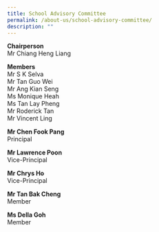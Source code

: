 ```yaml
---
title: School Advisory Committee
permalink: /about-us/school-advisory-committee/
description: ""
---
```



<b>Chairperson</b> <br>
Mr Chiang Heng Liang

<b>Members</b> <br>
Mr S K Selva <br>
Mr Tan Guo Wei <br>
Mr Ang Kian Seng <br>
Ms Monique Heah <br>
Ms Tan Lay Pheng <br>
Mr Roderick Tan <br>
Mr Vincent Ling

<b>Mr Chen Fook Pang</b> <br>
Principal

<b>Mr Lawrence Poon</b> <br>
Vice-Principal

<b>Mr Chrys Ho</b> <br>
Vice-Principal

<b>Mr Tan Bak Cheng</b> <br>
Member

<b>Ms Della Goh</b>  <br>
Member